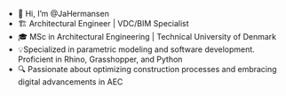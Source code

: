 - 👋 Hi, I’m @JaHermansen
- 🏗️ Architectural Engineer | VDC/BIM Specialist
- 🎓 MSc in Architectural Engineering | Technical University of Denmark
- 💡Specialized in parametric modeling and software development. Proficient in Rhino, Grasshopper, and Python
- 🔍 Passionate about optimizing construction processes and embracing digital advancements in AEC
